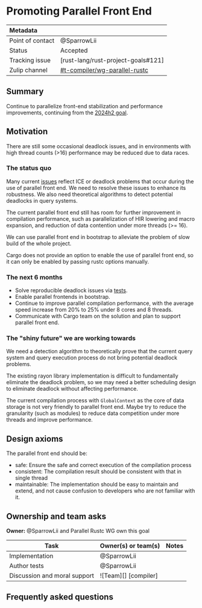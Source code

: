 # Promoting Parallel Front End

| Metadata         |                                          |
|:-----------------|------------------------------------------|
| Point of contact | @SparrowLii                              |
| Status           | Accepted                                 |
| Tracking issue   | [rust-lang/rust-project-goals#121]       |
| Zulip channel    | [#t-compiler/wg-parallel-rustc][channel] |
[channel]: https://rust-lang.zulipchat.com/#narrow/channel/187679-t-compiler.2Fwg-parallel-rustc/
## Summary

Continue to parallelize front-end stabilization and performance improvements, continuing from the [2024h2 goal](https://rust-lang.github.io/rust-project-goals/2024h2/parallel-front-end.html).

## Motivation

There are still some occasional deadlock issues, and in environments with high thread counts (>16) performance may be reduced due to data races.

### The status quo

Many current [issues] reflect ICE or deadlock problems that occur during the use of parallel front end. We need to resolve these issues to enhance its robustness. We also need theoretical algorithms to detect potential deadlocks in query systems.

The current parallel front end still has room for further improvement in compilation performance, such as parallelization of HIR lowering and macro expansion, and reduction of data contention under more threads (>= 16).

We can use parallel front end in bootstrap to alleviate the problem of slow build of the whole project.

Cargo does not provide an option to enable the use of parallel front end, so it can only be enabled by passing rustc options manually.

### The next 6 months

- Solve reproducible deadlock issues via [tests](https://github.com/rust-lang/rust/pull/132051).
- Enable parallel frontends in bootstrap.
- Continue to improve parallel compilation performance, with the average speed increase from 20% to 25% under 8 cores and 8 threads.
- Communicate with Cargo team on the solution and plan to support parallel front end.

### The "shiny future" we are working towards

We need a detection algorithm to theoretically prove that the current query system and query execution process do not bring potential deadlock problems.

The existing rayon library implementation is difficult to fundamentally eliminate the deadlock problem, so we may need a better scheduling design to eliminate deadlock without affecting performance.

The current compilation process with `GlobalContext` as the core of data storage is not very friendly to parallel front end. Maybe try to reduce the granularity (such as modules) to reduce data competition under more threads and improve performance.

## Design axioms

The parallel front end should be:
- safe: Ensure the safe and correct execution of the compilation process
- consistent: The compilation result should be consistent with that in single thread
- maintainable: The implementation should be easy to maintain and extend, and not cause confusion to developers who are not familiar with it.

[da]: ../about/design_axioms.md

## Ownership and team asks

**Owner:** @SparrowLii and Parallel Rustc WG own this goal

| Task                         | Owner(s) or team(s)  | Notes |
| ---------------------------- | -------------------- | ----- |
| Implementation               | @SparrowLii          |       |
| Author tests                 | @SparrowLii          |       |
| Discussion and moral support | ![Team][] [compiler] |       |

## Frequently asked questions
[ICE]: https://github.com/rust-lang/rust/issues?q=is%3Aopen+label%3AWG-compiler-parallel+ice
[deadlock]: https://github.com/rust-lang/rust/issues?q=is%3Aopen+label%3AWG-compiler-parallel+deadlock
[test]: https://github.com/rust-lang/rust/issues/118698
[issues]: https://github.com/rust-lang/rust/labels/WG-compiler-parallel

